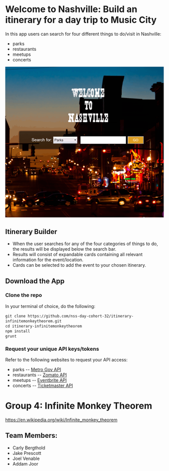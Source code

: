 # Welcome to Nashville: Build an itinerary for a day trip to Music City

In this app users can search for four different things to do/visit in Nashville:

- parks
- restaurants
- meetups
- concerts

<p align="center">
  <img src="welcome-to-nashville.gif">
</p>

## Itinerary Builder

- When the user searches for any of the four categories of things to do, the results will be displayed below the search bar.
- Results will consist of expandable cards containing all relevant information for the event/location.
- Cards can be selected to add the event to your chosen itinerary.

## Download the App

### Clone the repo

In your terminal of choice, do the following:

```
git clone https://github.com/nss-day-cohort-32/itinerary-infinitemonkeytheorem.git
cd itinerary-infinitemonkeytheorem
npm install
grunt
```

### Request your unique API keys/tokens

Refer to the following websites to request your API access:

- parks -- [Metro Gov API](https://dev.socrata.com/foundry/data.nashville.gov/xbru-cfzi)
- restaurants -- [Zomato API](https://developers.zomato.com/api)
- meetups -- [Eventbrite API](https://www.eventbrite.com/developer/v3/)
- concerts -- [Ticketmaster API](https://developer.ticketmaster.com/products-and-docs/apis/getting-started/)

# Group 4: Infinite Monkey Theorem

https://en.wikipedia.org/wiki/Infinite_monkey_theorem

## Team Members:

- Carly Bergthold
- Jake Prescott
- Joel Venable
- Addam Joor
